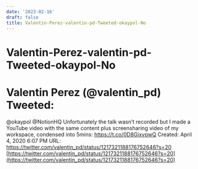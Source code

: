 ```yaml
---
date: '2023-02-16'
draft: false
title: Valentin-Perez-valentin-pd-Tweeted-okaypol-No
---
```


# Valentin-Perez-valentin-pd-Tweeted-okaypol-No

# Valentin Perez (@valentin_pd) Tweeted:
@okaypol @NotionHQ Unfortunately the talk wasn’t recorded but I made a YouTube video with the same content plus screensharing video of my workspace, condensed into 5mins: https://t.co/0D8GixvpwQ
Created: April 4, 2020 6:07 PM
URL: https://twitter.com/valentin_pd/status/1217321188176752646?s=20
[https://twitter.com/valentin_pd/status/1217321188176752646?s=20](https://twitter.com/valentin_pd/status/1217321188176752646?s=20)
